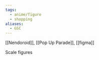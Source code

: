 ```yaml
---
tags:
  - anime/figure
  - shopping
aliases:
  - GSC
---
```



[[Nendoroid]], [[Pop Up Parade]], [[figma]] 


Scale figures 